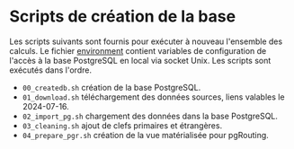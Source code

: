 # Scripts de création de la base

Les scripts suivants sont fournis pour exécuter à nouveau l'ensemble des calculs.
Le fichier [environment](environment) contient variables de configuration de l'accès à la base PostgreSQL en local via socket Unix.
Les scripts sont exécutés dans l'ordre.

- `00_createdb.sh` création de la base PostgreSQL.
- `01_download.sh` téléchargement des données sources, liens valables le 2024-07-16.
- `02_import_pg.sh` chargement des données dans la base PostgreSQL.
- `03_cleaning.sh` ajout de clefs primaires et étrangères.
- `04_prepare_pgr.sh` création de la vue matérialisée pour pgRouting.
